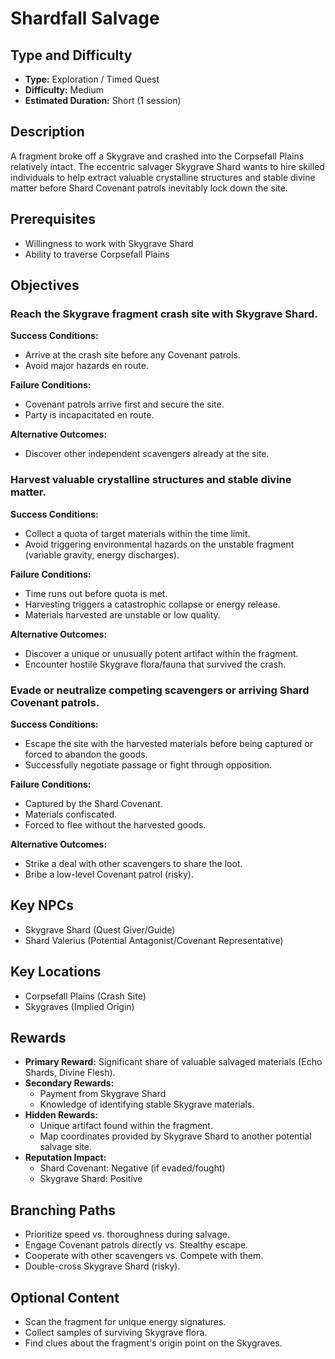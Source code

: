 # Shardfall Salvage

## Type and Difficulty
- **Type:** Exploration / Timed Quest
- **Difficulty:** Medium
- **Estimated Duration:** Short (1 session)

## Description
A fragment broke off a Skygrave and crashed into the Corpsefall Plains relatively intact. The eccentric salvager Skygrave Shard wants to hire skilled individuals to help extract valuable crystalline structures and stable divine matter before Shard Covenant patrols inevitably lock down the site.

## Prerequisites
- Willingness to work with Skygrave Shard
- Ability to traverse Corpsefall Plains

## Objectives
### Reach the Skygrave fragment crash site with Skygrave Shard.

**Success Conditions:**
- Arrive at the crash site before any Covenant patrols.
- Avoid major hazards en route.

**Failure Conditions:**
- Covenant patrols arrive first and secure the site.
- Party is incapacitated en route.

**Alternative Outcomes:**
- Discover other independent scavengers already at the site.
### Harvest valuable crystalline structures and stable divine matter.

**Success Conditions:**
- Collect a quota of target materials within the time limit.
- Avoid triggering environmental hazards on the unstable fragment (variable gravity, energy discharges).

**Failure Conditions:**
- Time runs out before quota is met.
- Harvesting triggers a catastrophic collapse or energy release.
- Materials harvested are unstable or low quality.

**Alternative Outcomes:**
- Discover a unique or unusually potent artifact within the fragment.
- Encounter hostile Skygrave flora/fauna that survived the crash.
### Evade or neutralize competing scavengers or arriving Shard Covenant patrols.

**Success Conditions:**
- Escape the site with the harvested materials before being captured or forced to abandon the goods.
- Successfully negotiate passage or fight through opposition.

**Failure Conditions:**
- Captured by the Shard Covenant.
- Materials confiscated.
- Forced to flee without the harvested goods.

**Alternative Outcomes:**
- Strike a deal with other scavengers to share the loot.
- Bribe a low-level Covenant patrol (risky).

## Key NPCs
- Skygrave Shard (Quest Giver/Guide)
- Shard Valerius (Potential Antagonist/Covenant Representative)

## Key Locations
- Corpsefall Plains (Crash Site)
- Skygraves (Implied Origin)

## Rewards
- **Primary Reward:** Significant share of valuable salvaged materials (Echo Shards, Divine Flesh).
- **Secondary Rewards:**
  - Payment from Skygrave Shard
  - Knowledge of identifying stable Skygrave materials.
- **Hidden Rewards:**
  - Unique artifact found within the fragment.
  - Map coordinates provided by Skygrave Shard to another potential salvage site.
- **Reputation Impact:**
  - Shard Covenant: Negative (if evaded/fought)
  - Skygrave Shard: Positive

## Branching Paths
- Prioritize speed vs. thoroughness during salvage.
- Engage Covenant patrols directly vs. Stealthy escape.
- Cooperate with other scavengers vs. Compete with them.
- Double-cross Skygrave Shard (risky).

## Optional Content
- Scan the fragment for unique energy signatures.
- Collect samples of surviving Skygrave flora.
- Find clues about the fragment's origin point on the Skygraves.
